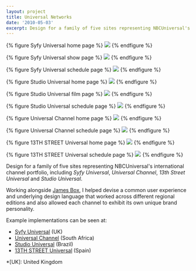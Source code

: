 ```yaml
---
layout: project
title: Universal Networks
date: '2010-05-03'
excerpt: Design for a family of five sites representing NBCUniversal's international channel portfolio.
---
```

{% figure Syfy Universal home page %}
![](/assets/images/projects/universal_networks/0.jpg)
{% endfigure %}

{% figure Syfy Universal show page %}
![](/assets/images/projects/universal_networks/1.jpg)
{% endfigure %}

{% figure Syfy Universal schedule page %}
![](/assets/images/projects/universal_networks/2.jpg)
{% endfigure %}

{% figure Studio Universal home page %}
![](/assets/images/projects/universal_networks/3.jpg)
{% endfigure %}

{% figure Studio Universal film page %}
![](/assets/images/projects/universal_networks/4.jpg)
{% endfigure %}

{% figure Studio Universal schedule page %}
![](/assets/images/projects/universal_networks/5.jpg)
{% endfigure %}

{% figure Universal Channel home page %}
![](/assets/images/projects/universal_networks/6.jpg)
{% endfigure %}

{% figure Universal Channel schedule page %}
![](/assets/images/projects/universal_networks/7.jpg)
{% endfigure %}

{% figure 13TH STREET Universal home page %}
![](/assets/images/projects/universal_networks/8.jpg)
{% endfigure %}

{% figure 13TH STREET Universal schedule page %}
![](/assets/images/projects/universal_networks/9.jpg)
{% endfigure %}

Design for a family of five sites representing NBCUniversal's international channel portfolio, including <cite>Syfy Universal</cite>, <cite>Universal Channel</cite>, <cite>13th Street Universal</cite> and <cite>Studio Universal</cite>.

Working alongside [James Box][1], I helped devise a common user experience and underlying design language that worked across different regional editions and also allowed each channel to exhibit its own unique brand personality.

Example implementations can be seen at:

* [Syfy Universal][2] (UK)
* [Universal Channel][3] (South Africa)
* [Studio Universal][4] (Brazil)
* [13TH STREET Universal][5] (Spain)

[1]: http://clearleft.com/is/james-box/
[2]: http://syfy.co.uk/
[3]: http://universalchannel.co.za/
[4]: http://br.studiouniversal.com/
[5]: http://calle13universal.es/

*[UK]: United Kingdom